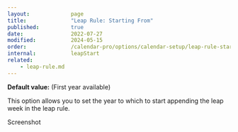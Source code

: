 ```yaml
---
layout:             page
title:              "Leap Rule: Starting From"
published:          true
date:               2022-07-27
modified:           2024-05-15
order:              /calendar-pro/options/calendar-setup/leap-rule-starting-from
internal:           leapStart
related:
    - leap-rule.md
---
```

**Default value:** (First year available)

This option allows you to set the year to which to start appending the leap week in the leap rule.

<todo>Screenshot</todo>